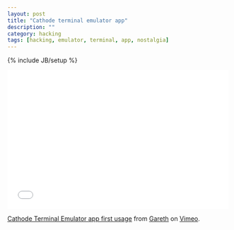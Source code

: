 ```yaml
---
layout: post
title: "Cathode terminal emulator app"
description: ""
category: hacking
tags: [hacking, emulator, terminal, app, nostalgia]
---
```

{% include JB/setup %}

<iframe src="//player.vimeo.com/video/102429700" width="500" height="313" frameborder="0" webkitallowfullscreen mozallowfullscreen allowfullscreen></iframe> <p><a href="http://vimeo.com/102429700">Cathode Terminal Emulator app first usage</a> from <a href="http://vimeo.com/gyaresu">Gareth</a> on <a href="https://vimeo.com">Vimeo</a>.</p>

